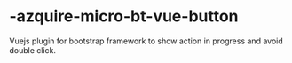 # -azquire-micro-bt-vue-button
Vuejs plugin for bootstrap framework to show action in progress and avoid double click.
